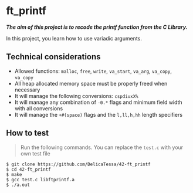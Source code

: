 # ft_printf
***The aim of this project is to recode the printf function from the C Library.***

In this project, you learn how to use variadic arguments. 

## Technical considerations

- Allowed functions: ```malloc```, ```free```, ```write```, ```va_start```, ```va_arg```, ```va_copy```, ```va_copy```
- All heap allocated memory space must be properly freed when necessary
- It will manage the following conversions: ```cspdiuxX%```
- It will manage any combination of ```-0.*``` flags and minimum field width with all conversions
- It will manage the ```+#(space)``` flags and the ```l,ll,h,hh``` length specifiers

## How to test
> Run the following commands. You can replace the ```test.c``` with your own test file

```shell
$ git clone https://github.com/DelicaTessa/42-ft_printf
$ cd 42-ft_printf
$ make
$ gcc test.c libftprintf.a
$ ./a.out
```
